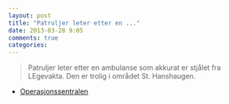```yaml
---
layout: post
title: "Patruljer leter etter en ..."
date: 2013-03-28 9:05
comments: true
categories: 
---
```

> Patruljer leter etter en ambulanse som akkurat er stjålet fra LEgevakta. Den er trolig i området St. Hanshaugen.
- [Operasjonssentralen](https://twitter.com/oslopolitiops/statuses/317306557782163456)
